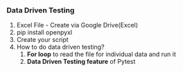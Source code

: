 ### Data Driven Testing

1. Excel File - Create via Google Drive(Excel)
2. pip install openpyxl
3. Create your script
4. How to do data driven testing?
   1. **For loop** to read the file for individual data and run it
   2. **Data Driven Testing feature** of Pytest